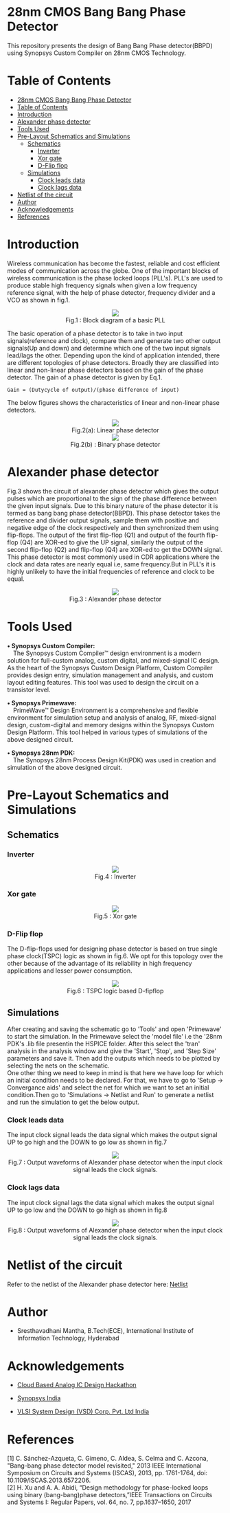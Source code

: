 # 28nm CMOS Bang Bang Phase Detector

This repository presents the design of Bang Bang Phase detector(BBPD) using Synopsys Custom Compiler on 28nm CMOS Technology.

# Table of Contents

- [28nm CMOS Bang Bang Phase Detector](#28nm-cmos-bang-bang-phase-detector)
- [Table of Contents](#table-of-contents)
- [Introduction](#introduction)
- [Alexander phase detector](#alexander-phase-detector)
- [Tools Used](#tools-used)
- [Pre-Layout Schematics and Simulations](#pre-layout-schematics-and-simulations)
  - [Schematics](#schematics)
    - [Inverter](#inverter)
    - [Xor gate](#xor-gate)
    - [D-Flip flop](#d-flip-flop)
  - [Simulations](#simulations)
    - [Clock leads data](#clock-leads-data)
    - [Clock lags data](#clock-lags-data)
- [Netlist of the circuit](#netlist-of-the-circuit)
- [Author](#author)
- [Acknowledgements](#acknowledgements)
- [References](#references)

# Introduction

Wireless communication has become the fastest, reliable and cost efficient modes of communication across the globe. One of the important blocks of wireless communication is the phase locked loops (PLL's). PLL's are used to produce stable high frequency signals when given a low frequency reference signal, with the help of phase detector, frequency divider and a VCO as shown in fig.1.
<p align = "center">
<img src = "Images/PLL.jpg"></br>
    Fig.1 : Block diagram of a basic PLL
<p>

The basic operation of a phase detector is to take in two input signals(reference and clock), compare them and generate two other output signals(Up and down) and determine which one of the two input signals lead/lags the other. Depending upon the kind of application intended, there are different topologies of phase detectors. Broadly they are classified into linear and non-linear phase detectors based on the gain of the phase detector. The gain of a phase detector is given by Eq.1.

    Gain = (Dutycycle of output)/(phase difference of input)
The below figures shows the characteristics of linear and non-linear phase detectors.

<p align = "center">
<img src = "Images/linearPDgain.png"></br>
    Fig.2(a): Linear phase detector</br>
<img src = "Images/BBPDgain.png"></br>
    Fig.2(b) : Binary phase detector
<p>

# Alexander phase detector

Fig.3 shows the circuit of alexander phase detector which gives the output pulses which are proportional to the sign of the phase difference between the given input signals. Due to this binary nature of the phase detector it is termed as bang bang phase detector(BBPD). This phase detector takes the reference and divider output signals, sample them with positive and negative edge of the clock respectively and then synchronized them using flip-flops. The output of the first flip-flop (Q1) and output of the fourth flip-flop (Q4) are XOR-ed to give the UP signal, similarly the output of the second flip-flop (Q2) and flip-flop (Q4) are XOR-ed to get the DOWN signal. This phase detector is most commonly used in CDR applications where the clock and data rates are nearly equal i.e, same frequency.But in PLL's it is highly unlikely to have the initial frequencies of reference and clock to be equal.

<p align = "center">
<img src = "Images/Alexander-PD.jpg"></br>
    Fig.3 : Alexander phase detector
<p>

# Tools Used

<b>• Synopsys Custom Compiler:</b></br>
&emsp;The Synopsys Custom Compiler™ design environment is a modern solution for full-custom analog, custom digital, and mixed-signal IC design. As the heart of the Synopsys Custom Design Platform, Custom Compiler provides design entry, simulation management and analysis, and custom layout editing features. This tool was used to design the circuit on a transistor level.

<b>• Synopsys Primewave:</b></br>
&emsp;PrimeWave™ Design Environment is a comprehensive and flexible environment for simulation setup and analysis of analog, RF, mixed-signal design, custom-digital and memory designs within the Synopsys Custom Design Platform. This tool helped in various types of simulations of the above designed circuit.

<b>• Synopsys 28nm PDK:</b></br>
&emsp;The Synopsys 28nm Process Design Kit(PDK) was used in creation and simulation of the above designed circuit.

# Pre-Layout Schematics and Simulations

## Schematics

### Inverter

<p align = "center">
<img src = "Images/inverter.png"></br>
    Fig.4 : Inverter
<p>

### Xor gate

<p align = "center">
<img src = "Images/xorgate.png"></br>
    Fig.5 : Xor gate
<p>

### D-Flip flop

The D-flip-flops used for designing phase detector is based on true single phase clock(TSPC) logic as shown in fig.6. We opt for this topology over the other because of the advantage of its reliability in high frequency applications and lesser power consumption.
<p align = "center">
<img src = "Images/flipflop.png"></br>
    Fig.6 : TSPC logic based D-fipflop
<p>

## Simulations

After creating and saving the schematic go to 'Tools' and open 'Primewave' to start the simulation. In the Primewave select the 'model file' i.e the '28nm PDK's .lib file presentin the HSPICE folder. After this select the 'tran' analysis in the analysis window and give the 'Start', 'Stop', and 'Step Size' parameters and save it. Then add the outputs which needs to be plotted by selecting the nets on the schematic.</br>
One other thing we need to keep in mind is that here we have loop for which an initial condition needs to be declared. For that, we have to go to 'Setup -> Convergance aids' and select the net for which we want to set an initial condition.Then go to 'Simulations -> Netlist and Run' to generate a netlist and run the simulation to get the below output.

### Clock leads data

The input clock signal leads the data signal which makes the output signal UP to go high and the DOWN to go low as shown in fig.7
<p align = "center">
<img src = "Images/lead.png"></br>
    Fig.7 : Output waveforms of Alexander phase detector when the input clock signal leads the clock signals.
<p>

### Clock lags data

The input clock signal lags the data signal which makes the output signal UP to go low and the DOWN to go high as shown in fig.8
<p align = "center">
<img src = "Images/lag.png"></br>
    Fig.8 : Output waveforms of Alexander phase detector when the input clock signal leads the clock signals.
<p>

# Netlist of the circuit

Refer to the netlist of the Alexander phase detector here:  <a href = 'bbpd.sim'>Netlist</a>

# Author

- Sresthavadhani Mantha, B.Tech(ECE), International Institute of Information Technology, Hyderabad

# Acknowledgements

- <a href='https://www.iith.ac.in/events/2022/02/15/Cloud-Based-Analog-IC-Design-Hackathon/'>Cloud Based Analog IC Design Hackathon</a></br>

- <a href='https://www.synopsys.com/'>Synopsys India</a></br>
- <a href='https://www.vlsisystemdesign.com/'>VLSI System Design (VSD) Corp. Pvt. Ltd India</a></br>

# References

[1] C. Sánchez-Azqueta, C. Gimeno, C. Aldea, S. Celma and C. Azcona, "Bang-bang phase detector model revisited," 2013 IEEE International Symposium on Circuits and Systems (ISCAS), 2013, pp. 1761-1764, doi: 10.1109/ISCAS.2013.6572206.</br>
[2] H.  Xu  and  A.  A.  Abidi,  “Design  methodology  for  phase-locked  loops  using  binary  (bang-bang)phase detectors,”IEEE Transactions on Circuits and Systems I: Regular Papers, vol. 64, no. 7, pp.1637–1650, 2017
